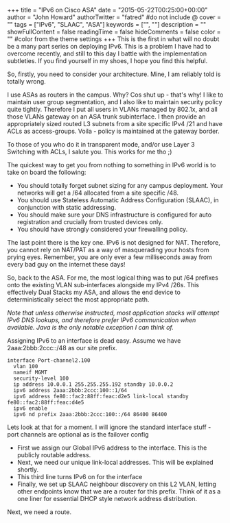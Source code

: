 +++
title = "IPv6 on Cisco ASA"
date = "2015-05-22T00:25:00+00:00"
author = "John Howard"
authorTwitter = "fatred" #do not include @
cover = ""
tags = ["IPv6", "SLAAC", "ASA"]
keywords = ["", ""]
description = ""
showFullContent = false
readingTime = false
hideComments = false
color = "" #color from the theme settings
+++
This is the first in what will no doubt be a many part series on deploying IPv6.  This is a problem I have had to overcome recently, and still to this day I battle with the implementation subtleties.  If you find yourself in my shoes, I hope you find this helpful.

So, firstly, you need to consider your architecture. Mine, I am reliably told is totally wrong.

I use ASAs as routers in the campus.  Why? Cos shut up - that's why!  I like to maintain user group segmentation, and I also like to maintain security policy quite tightly.  Therefore I put all users in VLANs managed by 802.1x, and all those VLANs gateway on an ASA trunk subinterface.  I then provide an appropriately sized routed L3 subnets from a site specific IPv4 /21 and have ACLs as access-groups.  Voila - policy is maintained at the gateway border.

To those of you who do it in transparent mode, and/or use Layer 3 Switching with ACLs, I salute you.  This works for me tho ;)

The quickest way to get you from nothing to something in IPv6 world is to take on board the following:

* You should totally forget subnet sizing for any campus deployment. Your networks will get a /64 allocated from a site specific /48.
* You should use Stateless Automatic Address Configuration (SLAAC), in conjunction with static addressing.
* You should make sure your DNS infrastructure is configured for auto registration and crucially from trusted devices only.
* You should have strongly considered your firewalling policy.

The last point there is the key one.  IPv6 is not designed for NAT.  Therefore, you cannot rely on NAT/PAT as a way of masquerading your hosts from prying eyes.  Remember, you are only ever a few milliseconds away from every bad guy on the internet these days!

So, back to the ASA.  For me, the most logical thing was to put /64 prefixes onto the existing VLAN sub-interfaces alongside my IPv4 /26s.  This effectively Dual Stacks my ASA, and allows the end device to deterministically select the most appropriate path.

_Note that unless otherwise instructed, most application stacks will attempt IPv6 DNS lookups, and therefore prefer IPv6 communication when available. Java is the only notable exception I can think of._

Assigning IPv6 to an interface is dead easy.  Assume we have 2aaa:2bbb:2ccc::/48 as our site prefix.

```cisco
interface Port-channel2.100
  vlan 100
  nameif MGMT
  security-level 100
  ip address 10.0.0.1 255.255.255.192 standby 10.0.0.2
  ipv6 address 2aaa:2bbb:2ccc:100::1/64
  ipv6 address fe80::fac2:88ff:feac:d2e5 link-local standby fe80::fac2:88ff:feac:d4e5
  ipv6 enable
  ipv6 nd prefix 2aaa:2bbb:2ccc:100::/64 86400 86400
```

Lets look at that for a moment.  I will ignore the standard interface stuff - port channels are optional as is the failover config

* First we assign our Global IPv6 address to the interface.  This is the publicly routable address.
* Next, we need our unique link-local addresses.  This will be explained shortly.
* This third line turns IPv6 on for the interface
* Finally, we set up SLAAC neighbour discovery on this L2 VLAN, letting other endpoints know that we are a router for this prefix.  Think of it as a one liner for essential DHCP style network address distribution.

Next, we need a route.

